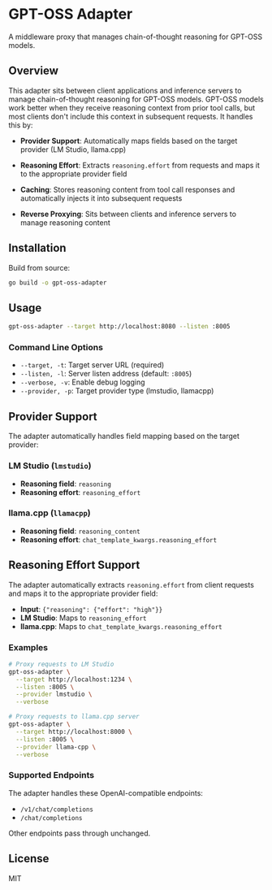 # GPT-OSS Adapter

A middleware proxy that manages chain-of-thought reasoning for GPT-OSS models.

## Overview

This adapter sits between client applications and inference servers to manage
chain-of-thought reasoning for GPT-OSS models. GPT-OSS models work better when
they receive reasoning context from prior tool calls, but most clients don't
include this context in subsequent requests. It handles this by:

- **Provider Support**: Automatically maps fields based on the target provider
  (LM Studio, llama.cpp)

- **Reasoning Effort**: Extracts `reasoning.effort` from requests and maps it
  to the appropriate provider field

- **Caching**: Stores reasoning content from tool call responses and
  automatically injects it into subsequent requests

- **Reverse Proxying**: Sits between clients and inference servers to
  manage reasoning content

## Installation

Build from source:

```bash
go build -o gpt-oss-adapter
```

## Usage

```bash
gpt-oss-adapter --target http://localhost:8080 --listen :8005
```

### Command Line Options

- `--target, -t`: Target server URL (required)
- `--listen, -l`: Server listen address (default: `:8005`)
- `--verbose, -v`: Enable debug logging
- `--provider, -p`: Target provider type (lmstudio, llamacpp)

## Provider Support

The adapter automatically handles field mapping based on the target provider:

### LM Studio (`lmstudio`)
- **Reasoning field**: `reasoning`
- **Reasoning effort**: `reasoning_effort`

### llama.cpp (`llamacpp`)
- **Reasoning field**: `reasoning_content`
- **Reasoning effort**: `chat_template_kwargs.reasoning_effort`

## Reasoning Effort Support

The adapter automatically extracts `reasoning.effort` from client requests and
maps it to the appropriate provider field:

- **Input**: `{"reasoning": {"effort": "high"}}`
- **LM Studio**: Maps to `reasoning_effort`
- **llama.cpp**: Maps to `chat_template_kwargs.reasoning_effort`

### Examples

```bash
# Proxy requests to LM Studio
gpt-oss-adapter \
  --target http://localhost:1234 \
  --listen :8005 \
  --provider lmstudio \
  --verbose

# Proxy requests to llama.cpp server
gpt-oss-adapter \
  --target http://localhost:8000 \
  --listen :8005 \
  --provider llama-cpp \
  --verbose
```

### Supported Endpoints

The adapter handles these OpenAI-compatible endpoints:

- `/v1/chat/completions`
- `/chat/completions`

Other endpoints pass through unchanged.

## License

MIT
